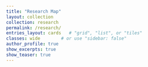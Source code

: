 ```yaml
---
title: "Research Map"
layout: collection
collection: research
permalink: /research/
entries_layout: cards   # "grid", "list", or "tiles"
classes: wide        # or use "sidebar: false"
author_profile: true
show_excerpts: true
show_teaser: true
---
```

